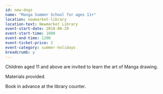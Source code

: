 ```yaml
---
id: new-dogs
name: "Manga Summer School for ages 11+"
location: newmarket-library
location-text: Newmarket Library
event-start-date: 2018-08-29
event-start-time: 1000
event-end-time: 1200
event-ticket-price: 2
event-category: summer-holidays
breadcrumb: y
---
```


Children aged 11 and above are invited to learn the art of Manga drawing.

Materials provided.

Book in advance at the library counter.
